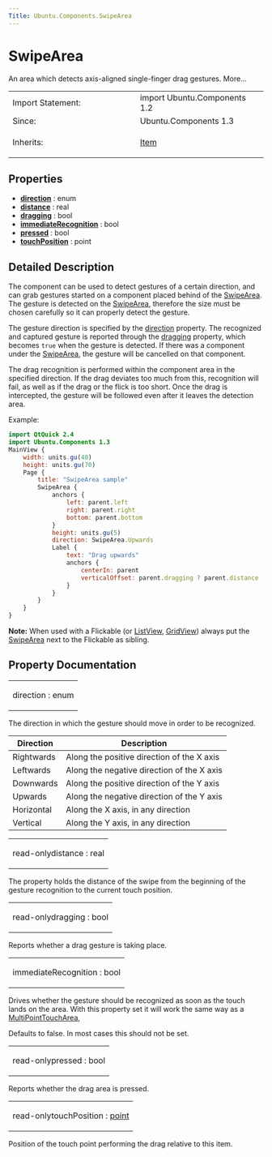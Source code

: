 ```yaml
---
Title: Ubuntu.Components.SwipeArea
---
```

        
SwipeArea
=========

<span class="subtitle"></span>
An area which detects axis-aligned single-finger drag gestures. More...

<table>
<colgroup>
<col width="50%" />
<col width="50%" />
</colgroup>
<tbody>
<tr class="odd">
<td>Import Statement:</td>
<td>import Ubuntu.Components 1.2</td>
</tr>
<tr class="even">
<td>Since:</td>
<td>Ubuntu.Components 1.3</td>
</tr>
<tr class="odd">
<td>Inherits:</td>
<td><p><a href="../sdk-14.10/QtQuick.Item.md">Item</a></p></td>
</tr>
</tbody>
</table>

<span id="properties"></span>
Properties
----------

-   ****[direction](#direction-prop)**** : enum
-   ****[distance](#distance-prop)**** : real
-   ****[dragging](#dragging-prop)**** : bool
-   ****[immediateRecognition](#immediateRecognition-prop)**** : bool
-   ****[pressed](#pressed-prop)**** : bool
-   ****[touchPosition](#touchPosition-prop)**** : point

<span id="details"></span>
Detailed Description
--------------------

The component can be used to detect gestures of a certain direction, and can grab gestures started on a component placed behind of the [SwipeArea](index.html). The gesture is detected on the [SwipeArea](index.html), therefore the size must be chosen carefully so it can properly detect the gesture.

The gesture direction is specified by the [direction](#direction-prop) property. The recognized and captured gesture is reported through the [dragging](#dragging-prop) property, which becomes `true` when the gesture is detected. If there was a component under the [SwipeArea](index.html), the gesture will be cancelled on that component.

The drag recognition is performed within the component area in the specified direction. If the drag deviates too much from this, recognition will fail, as well as if the drag or the flick is too short. Once the drag is intercepted, the gesture will be followed even after it leaves the detection area.

Example:

``` qml
import QtQuick 2.4
import Ubuntu.Components 1.3
MainView {
    width: units.gu(40)
    height: units.gu(70)
    Page {
        title: "SwipeArea sample"
        SwipeArea {
            anchors {
                left: parent.left
                right: parent.right
                bottom: parent.bottom
            }
            height: units.gu(5)
            direction: SwipeArea.Upwards
            Label {
                text: "Drag upwards"
                anchors {
                    centerIn: parent
                    verticalOffset: parent.dragging ? parent.distance : 0
                }
            }
        }
    }
}
```

**Note:** When used with a Flickable (or [ListView](../../sdk-14.10/QtQuick.ListView.md), [GridView](../../sdk-14.10/QtQuick.qtquick-draganddrop-example.md#gridview)) always put the [SwipeArea](index.html) next to the Flickable as sibling.

Property Documentation
----------------------

<table>
<colgroup>
<col width="100%" />
</colgroup>
<tbody>
<tr class="odd">
<td><p><span id="direction-prop"></span><span class="name">direction</span> : <span class="type">enum</span></p></td>
</tr>
</tbody>
</table>

The direction in which the gesture should move in order to be recognized.

| Direction  | Description                                |
|------------|--------------------------------------------|
| Rightwards | Along the positive direction of the X axis |
| Leftwards  | Along the negative direction of the X axis |
| Downwards  | Along the positive direction of the Y axis |
| Upwards    | Along the negative direction of the Y axis |
| Horizontal | Along the X axis, in any direction         |
| Vertical   | Along the Y axis, in any direction         |

<table>
<colgroup>
<col width="100%" />
</colgroup>
<tbody>
<tr class="odd">
<td><p><span id="distance-prop"></span><span class="qmlreadonly">read-only</span><span class="name">distance</span> : <span class="type">real</span></p></td>
</tr>
</tbody>
</table>

The property holds the distance of the swipe from the beginning of the gesture recognition to the current touch position.

<table>
<colgroup>
<col width="100%" />
</colgroup>
<tbody>
<tr class="odd">
<td><p><span id="dragging-prop"></span><span class="qmlreadonly">read-only</span><span class="name">dragging</span> : <span class="type">bool</span></p></td>
</tr>
</tbody>
</table>

Reports whether a drag gesture is taking place.

<table>
<colgroup>
<col width="100%" />
</colgroup>
<tbody>
<tr class="odd">
<td><p><span id="immediateRecognition-prop"></span><span class="name">immediateRecognition</span> : <span class="type">bool</span></p></td>
</tr>
</tbody>
</table>

Drives whether the gesture should be recognized as soon as the touch lands on the area. With this property set it will work the same way as a [MultiPointTouchArea](../../sdk-14.10/QtQuick.MultiPointTouchArea.md),

Defaults to false. In most cases this should not be set.

<table>
<colgroup>
<col width="100%" />
</colgroup>
<tbody>
<tr class="odd">
<td><p><span id="pressed-prop"></span><span class="qmlreadonly">read-only</span><span class="name">pressed</span> : <span class="type">bool</span></p></td>
</tr>
</tbody>
</table>

Reports whether the drag area is pressed.

<table>
<colgroup>
<col width="100%" />
</colgroup>
<tbody>
<tr class="odd">
<td><p><span id="touchPosition-prop"></span><span class="qmlreadonly">read-only</span><span class="name">touchPosition</span> : <span class="type"><a href="http://doc.qt.io/qt-5/qml-point.html">point</a></span></p></td>
</tr>
</tbody>
</table>

Position of the touch point performing the drag relative to this item.

